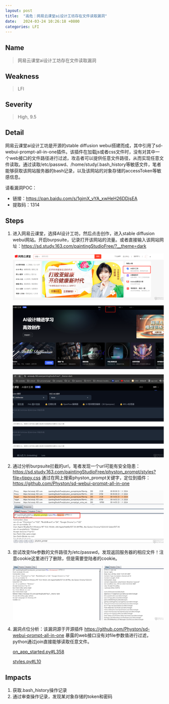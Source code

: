 ```yaml
---
layout: post
title:  "高危：网易云课堂ai设计工坊存在文件读取漏洞"
date:   2024-03-24 10:26:18 +0800
categories: LFI
---
```


## Name

> 网易云课堂ai设计工坊存在文件读取漏洞

## Weakness
> LFI

## Severity
> High, 9.5

## Detail

网易云课堂ai设计工坊是开源的stable diffusion webui搭建而成，其中引用了sd-webui-prompt-all-in-one插件。该插件在加载js或者css文件时，没有对其中一个web接口的文件路径进行过滤，攻击者可以提供任意文件路径，从而实现任意文件读取。通过读取/etc/passwd、/home/study/.bash_history等敏感文件，笔者能够获取该网站服务器的bash记录，以及该网站的对象存储的accessToken等敏感信息。

请看漏洞POC：

- 链接：https://pan.baidu.com/s/1gjmX_vYA_xwHeH26DDjsEA 
- 提取码：1314




## Steps

1. 进入网易云课堂，选择AI设计工坊，然后点击创作，进入stable diffusion webui网站。开启burpsuite，记录打开该网站的流量。或者直接输入该网站网址：https://sd.study.163.com/paintingStudioFree/?__theme=dark

    ![1](/assets/youdaoai/LFI1.png)

    ![2](/assets/youdaoai/LFI2.png)

    ![3](/assets/youdaoai/LFI3.png)

2. 通过分析burpsuite拦截的url，笔者发现一个url可能有安全隐患：https://sd.study.163.com/paintingStudioFree/physton_prompt/styles?file=tippy.css 通过在网上搜索physton_prompt关键字，定位到插件： https://github.com/Physton/sd-webui-prompt-all-in-one

    ![4](/assets/youdaoai/LFI4.png)

3. 尝试改变file参数的文件路径为/etc/passwd，发现返回服务器的相应文件！注意cookie这里进行了删除，但是需要登陆者的cookie。

    ![5](/assets/youdaoai/LFI5.png)

4. 漏洞点位分析：该漏洞源于开源插件 https://github.com/Physton/sd-webui-prompt-all-in-one 暴露的web接口没有对file参数值进行过滤，python通过join直接能够读取任意文件。

    [on_app_started.py#L358](https://github.com/Physton/sd-webui-prompt-all-in-one/blob/2a32817694036517d9a05ed9b2048d2fbe2f5f26/scripts/on_app_started.py#L358)

    [styles.py#L10](https://github.com/Physton/sd-webui-prompt-all-in-one/blob/2a32817694036517d9a05ed9b2048d2fbe2f5f26/scripts/physton_prompt/styles.py#L10)

## Impacts

1. 获取.bash_history操作记录
2. 通过审查操作记录，发现某对象存储的token和密码